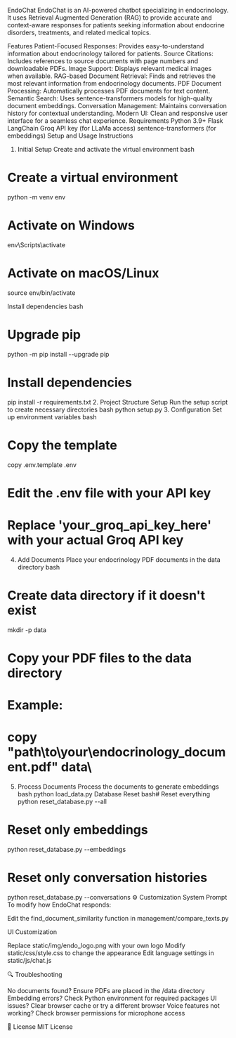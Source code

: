 EndoChat
EndoChat is an AI-powered chatbot specializing in endocrinology. It uses Retrieval Augmented Generation (RAG) to provide accurate and context-aware responses for patients seeking information about endocrine disorders, treatments, and related medical topics.

Features
Patient-Focused Responses: Provides easy-to-understand information about endocrinology tailored for patients.
Source Citations: Includes references to source documents with page numbers and downloadable PDFs.
Image Support: Displays relevant medical images when available.
RAG-based Document Retrieval: Finds and retrieves the most relevant information from endocrinology documents.
PDF Document Processing: Automatically processes PDF documents for text content.
Semantic Search: Uses sentence-transformers models for high-quality document embeddings.
Conversation Management: Maintains conversation history for contextual understanding.
Modern UI: Clean and responsive user interface for a seamless chat experience.
Requirements
Python 3.9+
Flask
LangChain
Groq API key (for LLaMa access)
sentence-transformers (for embeddings)
Setup and Usage Instructions
1. Initial Setup
Create and activate the virtual environment
bash
# Create a virtual environment
python -m venv env

# Activate on Windows
env\Scripts\activate

# Activate on macOS/Linux
source env/bin/activate

Install dependencies
bash
# Upgrade pip
python -m pip install --upgrade pip

# Install dependencies
pip install -r requirements.txt
2. Project Structure Setup
Run the setup script to create necessary directories
bash
python setup.py
3. Configuration
Set up environment variables
bash
# Copy the template
copy .env.template .env

# Edit the .env file with your API key
# Replace 'your_groq_api_key_here' with your actual Groq API key
4. Add Documents
Place your endocrinology PDF documents in the data directory
bash
# Create data directory if it doesn't exist
mkdir -p data

# Copy your PDF files to the data directory
# Example:
# copy "path\to\your\endocrinology_document.pdf" data\
5. Process Documents
Process the documents to generate embeddings
bash
python load_data.py
Database Reset
bash# Reset everything
python reset_database.py --all

# Reset only embeddings
python reset_database.py --embeddings

# Reset only conversation histories
python reset_database.py --conversations
⚙️ Customization
System Prompt
To modify how EndoChat responds:

Edit the find_document_similarity function in management/compare_texts.py

UI Customization

Replace static/img/endo_logo.png with your own logo
Modify static/css/style.css to change the appearance
Edit language settings in static/js/chat.js

🔍 Troubleshooting

No documents found? Ensure PDFs are placed in the /data directory
Embedding errors? Check Python environment for required packages
UI issues? Clear browser cache or try a different browser
Voice features not working? Check browser permissions for microphone access

📄 License
MIT License

